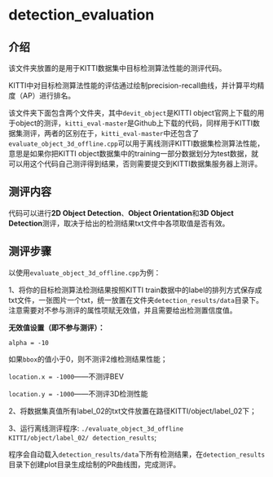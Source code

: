 # detection_evaluation

## 介绍

该文件夹放置的是用于KITTI数据集中目标检测算法性能的测评代码。

KITTI中对目标检测算法性能的评估通过绘制precision-recall曲线，并计算平均精度（AP）进行排名。

该文件夹下面包含两个文件夹，其中`devit_object`是KITTI object官网上下载的用于object的测评，`kitti_eval-master`是Github上下载的代码，同样用于KITTI数据集测评，两者的区别在于，`kitti_eval-master`中还包含了`evaluate_object_3d_offline.cpp`可以用于离线测评KITTI数据集检测算法性能，意思是如果你把KITTI object数据集中的training一部分数据划分为test数据，就可以用这个代码自己测评得到结果，否则需要提交到KITTI数据集服务器上测评。



## 测评内容

代码可以进行**2D Object Detection**、**Object Orientation**和**3D Object Detection**测评，取决于给出的检测结果txt文件中各项取值是否有效。

## 测评步骤

以使用`evaluate_object_3d_offline.cpp`为例：

1、将你的目标检测算法检测结果按照KITTI train数据中的label的排列方式保存成txt文件，一张图片一个txt，统一放置在文件夹`detection_results/data`目录下。注意需要对不参与测评的属性项赋无效值，并且需要给出检测置信度值。

**无效值设置（即不参与测评）：**

`alpha = -10`

如果`bbox`的值小于0，则不测评2维检测结果性能；

`location.x = -1000`——不测评BEV

`location.y = -1000`——不测评3D检测性能

2、将数据集真值所有label_02的txt文件放置在路径KITTI/object/label_02下；

3、运行离线测评程序: `./evaluate_object_3d_offline KITTI/object/label_02/ detection_results`;

程序会自动载入`detection_results/data`下所有检测结果，在`detection_results`目录下创建plot目录生成绘制的PR曲线图，完成测评。